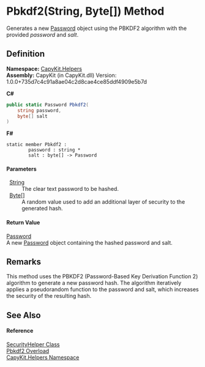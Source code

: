 # Pbkdf2(String, Byte[]) Method


Generates a new <a href="T_CapyKit_Password">Password</a> object using the PBKDF2 algorithm with the provided *password* and *salt*.



## Definition
**Namespace:** <a href="N_CapyKit_Helpers">CapyKit.Helpers</a>  
**Assembly:** CapyKit (in CapyKit.dll) Version: 1.0.0+735d7c4c91a8ae04c2d8cae4ce85ddf4909e5b7d

**C#**
``` C#
public static Password Pbkdf2(
	string password,
	byte[] salt
)
```
**F#**
``` F#
static member Pbkdf2 : 
        password : string * 
        salt : byte[] -> Password 
```



#### Parameters
<dl><dt>  <a href="https://learn.microsoft.com/dotnet/api/system.string" target="_blank" rel="noopener noreferrer">String</a></dt><dd>The clear text password to be hashed.</dd><dt>  <a href="https://learn.microsoft.com/dotnet/api/system.byte" target="_blank" rel="noopener noreferrer">Byte</a>[]</dt><dd>A random value used to add an additional layer of security to the generated hash.</dd></dl>

#### Return Value
<a href="T_CapyKit_Password">Password</a>  
A new <a href="T_CapyKit_Password">Password</a> object containing the hashed password and salt.

## Remarks
This method uses the PBKDF2 (Password-Based Key Derivation Function 2) algorithm to generate a new password hash. The algorithm iteratively applies a pseudorandom function to the password and salt, which increases the security of the resulting hash.

## See Also


#### Reference
<a href="T_CapyKit_Helpers_SecurityHelper">SecurityHelper Class</a>  
<a href="Overload_CapyKit_Helpers_SecurityHelper_Pbkdf2">Pbkdf2 Overload</a>  
<a href="N_CapyKit_Helpers">CapyKit.Helpers Namespace</a>  
